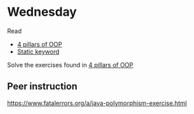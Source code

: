 # Wednesday

Read

-  [4 pillars of OOP](../../topics/04-oop/4-pillars-oop.md)
-  [Static keyword](../../topics/04-oop/static-keyword.md)

Solve the exercises found in [4 pillars of OOP](../../topics/04-oop/4-pillars-oop.md)



## Peer instruction

https://www.fatalerrors.org/a/java-polymorphism-exercise.html
